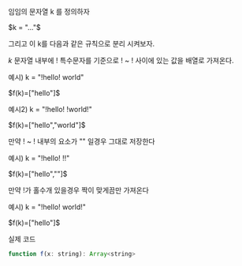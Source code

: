임임의 문자열 k 를 정의하자


$k = "..."$


그리고 이 k를 다음과 같은 규칙으로 분리 시켜보자.


$k$ 문자열 내부에 ! 특수문자를 기준으로 ! ~ ! 사이에 있는 값을 배열로 가져온다.


예시) 
k = "!hello! world"


$f(k)=["hello"]$


예시2)
k = "!hello! !world!"


$f(k)=["hello","world"]$


만약 ! ~ ! 내부의 요소가 "" 일경우 그대로 저장한다


예시)
k = "!hello! !!"


$f(k)=["hello",""]$


만약 !가 홀수개 있을경우 짝이 맞게끔만 가져온다


예시)
k = "!hello! world!"


$f(k)=["hello"]$


실제 코드


```js
function f(x: string): Array<string>
```
